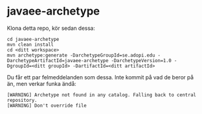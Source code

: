 # javaee-archetype

Klona detta repo, kör sedan dessa:

```
cd javaee-archetype
mvn clean install
cd <ditt workspace>
mvn archetype:generate -DarchetypeGroupId=se.adopi.edu -DarchetypeArtifactId=javaee-archetype -DarchetypeVersion=1.0 -DgroupId=<ditt groupId> -DartifactId=<ditt artifactId>
```

Du får ett par felmeddelanden som dessa. Inte kommit på vad de beror på än, men verkar funka ändå:
```
[WARNING] Archetype not found in any catalog. Falling back to central repository.
[WARNING] Don't override file
```

